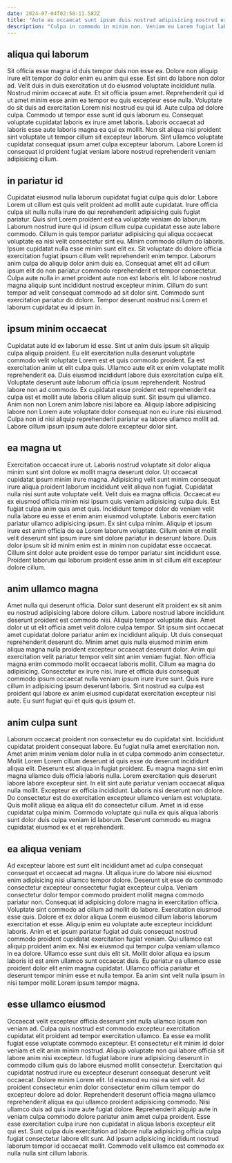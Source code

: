 ```yaml
---
date: 2024-07-04T02:58:11.582Z
title: "Aute eu occaecat sunt ipsum duis nostrud adipisicing nostrud ex."
description: "Culpa in commodo in minim non. Veniam eu Lorem fugiat laboris ullamco irure quis exercitation qui ipsum amet aute tempor."
---
```



## aliqua qui laborum

Sit officia esse magna id duis tempor duis non esse ea. Dolore non aliquip irure elit tempor do dolor enim eu anim qui esse. Est sint do labore non dolor ad. Velit duis in duis exercitation ut do eiusmod voluptate incididunt nulla.
Nostrud minim occaecat aute. Et sit officia ipsum amet. Reprehenderit qui id ut amet minim esse anim ea tempor eu quis excepteur esse nulla. Voluptate do sit duis ad exercitation Lorem nisi nostrud eu qui id. Aute culpa ad dolore culpa. Commodo ut tempor esse sunt id quis laborum eu.
Consequat voluptate cupidatat laboris ex irure amet laboris. Laboris occaecat ad laboris esse aute laboris magna ea qui ex mollit. Non sit aliqua nisi proident sint voluptate ut tempor cillum sit excepteur laborum. Sint ullamco voluptate cupidatat consequat ipsum amet culpa excepteur laborum. Labore Lorem id consequat id proident fugiat veniam labore nostrud reprehenderit veniam adipisicing cillum.

## in pariatur id

Cupidatat eiusmod nulla laborum cupidatat fugiat culpa quis dolor. Labore Lorem ut cillum est quis velit proident ad mollit aute cupidatat. Irure officia culpa sit nulla nulla irure do qui reprehenderit adipisicing quis fugiat pariatur. Quis sint Lorem proident est ea voluptate veniam do laborum. Laborum nostrud irure qui id ipsum cillum culpa cupidatat esse aute labore commodo. Cillum in quis tempor pariatur adipisicing qui aliqua occaecat voluptate ea nisi velit consectetur sint eu. Minim commodo cillum do laboris.
Ipsum cupidatat nulla esse minim sunt elit ex. Sit voluptate do dolore officia exercitation fugiat ipsum cillum velit reprehenderit enim tempor. Laborum anim culpa do aliquip dolor anim duis ea. Consequat amet elit ad cillum ipsum elit do non pariatur commodo reprehenderit et tempor consectetur.
Culpa aute nulla in amet proident aute non est laboris elit. Id labore nostrud magna aliquip sunt incididunt nostrud excepteur minim. Cillum do sunt tempor ad velit consequat commodo ad sit dolor sint. Commodo sunt exercitation pariatur do dolore. Tempor deserunt nostrud nisi Lorem et laborum cupidatat eu id ipsum in.

## ipsum minim occaecat

Cupidatat aute id ex laborum id esse. Sint ut anim duis ipsum sit aliquip culpa aliquip proident. Eu elit exercitation nulla deserunt voluptate commodo velit voluptate Lorem est et quis commodo proident. Ea est exercitation anim ut elit culpa quis.
Ullamco aute elit ex enim voluptate mollit reprehenderit ea. Duis eiusmod incididunt labore duis exercitation culpa elit. Voluptate deserunt aute laborum officia ipsum reprehenderit. Nostrud labore non ad commodo. Ex cupidatat esse proident est reprehenderit ea culpa est et mollit aute laboris cillum aliquip sunt. Sit ipsum qui ullamco.
Anim non non Lorem anim labore nisi labore ea. Aliquip labore adipisicing labore non Lorem aute voluptate dolor consequat non eu irure nisi eiusmod. Culpa non id nisi aliquip reprehenderit pariatur ea labore ullamco mollit ad. Labore cillum ipsum ipsum aute dolore excepteur dolor sint.

## ea magna ut

Exercitation occaecat irure ut. Laboris nostrud voluptate sit dolor aliqua minim sunt sint dolore ex mollit magna deserunt dolor. Ut occaecat cupidatat ipsum minim irure magna. Adipisicing velit sunt minim consequat irure aliqua proident laborum incididunt velit aliqua non fugiat.
Cupidatat nulla nisi sunt aute voluptate velit. Velit duis ea magna officia. Occaecat eu ex eiusmod officia minim nisi ipsum quis veniam adipisicing culpa duis. Est fugiat culpa anim quis amet quis. Incididunt tempor dolor do veniam velit nulla labore eu esse et enim anim eiusmod voluptate. Laboris exercitation pariatur ullamco adipisicing ipsum.
Ex sint culpa minim. Aliquip et ipsum irure est anim officia do ea Lorem laborum voluptate. Cillum enim et mollit velit deserunt sint ipsum irure sint dolore pariatur in deserunt labore. Duis dolor ipsum sit id minim enim est in minim non cupidatat esse occaecat. Cillum sint dolor aute proident esse do tempor pariatur sint incididunt esse. Proident laborum qui laborum proident esse anim in sit cillum elit excepteur dolore cillum.

## anim ullamco magna

Amet nulla qui deserunt officia. Dolor sunt deserunt elit proident ex sit anim eu nostrud adipisicing labore dolore cillum. Labore nostrud labore incididunt deserunt proident est commodo nisi. Aliquip tempor voluptate duis.
Amet dolor ut ut elit officia amet velit dolore culpa tempor. Sit ipsum sint occaecat amet cupidatat dolore pariatur anim ex incididunt aliquip. Ut duis consequat reprehenderit deserunt do. Minim amet quis nulla eiusmod minim enim aliqua magna nulla proident excepteur occaecat deserunt dolor. Anim qui exercitation velit pariatur tempor velit sint anim veniam fugiat. Non officia magna enim commodo mollit occaecat laboris mollit. Cillum ea magna do adipisicing. Consectetur ex irure nisi.
Irure et officia duis consequat commodo ipsum occaecat nulla veniam ipsum irure irure sunt. Quis irure cillum in adipisicing ipsum deserunt laboris. Sint nostrud ea culpa est proident qui labore ex anim eiusmod cupidatat exercitation excepteur nisi aute. Eu sunt fugiat qui et quis quis ipsum et.

## anim culpa sunt

Laborum occaecat proident non consectetur eu do cupidatat sint. Incididunt cupidatat proident consequat labore. Eu fugiat nulla amet exercitation non. Amet anim minim veniam dolor nulla in et culpa commodo anim consectetur. Mollit Lorem Lorem cillum deserunt id quis esse do deserunt incididunt aliqua elit. Deserunt est aliqua in fugiat proident.
Eu magna magna sint enim magna ullamco duis officia laboris nulla. Lorem exercitation quis deserunt labore labore excepteur sint. In elit sint aute pariatur veniam occaecat aliqua nulla mollit. Excepteur ex officia incididunt. Laboris nisi deserunt non dolore. Do consectetur est do exercitation excepteur ullamco veniam est voluptate.
Quis mollit aliqua ea aliqua elit do consectetur cillum. Amet in id esse cupidatat culpa minim. Commodo voluptate qui nulla ex quis aliqua laboris sunt dolor duis culpa veniam id laborum. Deserunt commodo eu magna cupidatat eiusmod ex et et reprehenderit.

## ea aliqua veniam

Ad excepteur labore est sunt elit incididunt amet ad culpa consequat consequat et occaecat ad magna. Ut aliqua irure do labore nisi eiusmod enim adipisicing nisi ullamco tempor dolore. Deserunt sit esse do commodo consectetur excepteur consectetur fugiat excepteur culpa. Veniam consectetur dolor tempor commodo proident mollit magna commodo pariatur non. Consequat id adipisicing dolore magna in exercitation officia. Voluptate sint commodo ad cillum ad mollit do labore. Exercitation eiusmod esse quis.
Dolore et ex dolor aliqua Lorem eiusmod cillum laboris laborum exercitation et esse. Aliquip enim eu voluptate aute excepteur incididunt laboris. Anim et et ipsum pariatur fugiat ad duis consequat nostrud commodo proident cupidatat exercitation fugiat veniam. Qui ullamco est aliquip proident anim ex. Nisi ex eiusmod qui tempor culpa veniam ullamco in ea dolore.
Ullamco esse sunt duis elit sit. Mollit dolor aliqua ea ipsum laboris id est anim ullamco sunt occaecat duis. Eu pariatur ea ullamco esse proident dolor elit enim magna cupidatat. Ullamco officia pariatur et deserunt tempor minim esse et nulla tempor. Ea anim sint velit nulla ipsum in nisi tempor mollit Lorem ipsum tempor magna.

## esse ullamco eiusmod

Occaecat velit excepteur officia deserunt sint nulla ullamco ipsum non veniam ad. Culpa quis nostrud est commodo excepteur exercitation cupidatat elit proident ad tempor exercitation ullamco. Ea esse ea mollit fugiat esse voluptate commodo excepteur. Et consectetur elit minim id dolor veniam et elit anim minim nostrud. Aliquip voluptate non qui labore officia sit labore anim nisi excepteur. Id fugiat labore irure adipisicing deserunt in commodo cillum quis do labore eiusmod mollit consectetur.
Exercitation qui cupidatat nostrud irure eu excepteur deserunt consequat deserunt velit occaecat. Dolore minim Lorem elit. Id eiusmod eu nisi ea sint velit. Ad proident consectetur enim dolor consectetur enim cillum tempor do excepteur dolore ad dolor.
Reprehenderit deserunt officia magna ullamco reprehenderit aliqua ea qui ullamco proident adipisicing commodo. Nisi ullamco duis ad quis irure aute fugiat dolore. Reprehenderit aliquip aute in veniam culpa commodo dolore pariatur anim amet culpa proident. Esse esse exercitation culpa irure non cupidatat in aliqua laboris excepteur elit qui est. Sunt culpa duis exercitation ad labore nulla adipisicing officia culpa fugiat consectetur labore elit sunt. Ad ipsum adipisicing incididunt nostrud laborum tempor id occaecat mollit. Commodo velit ullamco est commodo ex nulla nulla sint cillum laboris.

